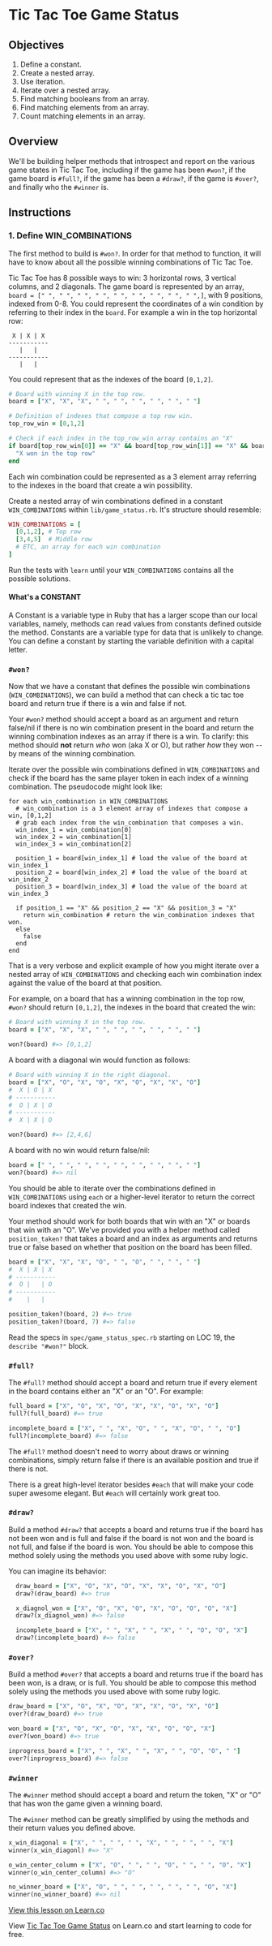 # Tic Tac Toe Game Status

## Objectives

1. Define a constant.
2. Create a nested array.
3. Use iteration.
4. Iterate over a nested array.
5. Find matching booleans from an array.
6. Find matching elements from an array.
7. Count matching elements in an array.

## Overview

We'll be building helper methods that introspect and report on the various game states in Tic Tac Toe, including if the game has been `#won?`, if the game board is `#full?`, if the game has been a `#draw?`, if the game is `#over?`, and finally who the `#winner` is.

## Instructions

### 1. Define WIN_COMBINATIONS

The first method to build is `#won?`. In order for that method to function, it will have to know about all the possible winning combinations of Tic Tac Toe.

Tic Tac Toe has 8 possible ways to win: 3 horizontal rows, 3 vertical columns, and 2 diagonals. The game board is represented by an array, `board = [" ", " ", " ", " ", " ", " ", " ", " ", " ",]`, with 9 positions, indexed from 0-8. You could represent the coordinates of a win condition by referring to their index in the `board`. For example a win in the top horizontal row:

```
 X | X | X
-----------
   |   |   
-----------
   |   |   
```

You could represent that as the indexes of the board `[0,1,2]`.

```ruby
# Board with winning X in the top row.
board = ["X", "X", "X", " ", " ", " ", " ", " ", " "]

# Definition of indexes that compose a top row win.
top_row_win = [0,1,2]

# Check if each index in the top_row_win array contains an "X"
if board[top_row_win[0]] == "X" && board[top_row_win[1]] == "X" && board[top_row_win[2]] == "X"
  "X won in the top row"
end
```

Each win combination could be represented as a 3 element array referring to the indexes in the board that create a win possibility.

Create a nested array of win combinations defined in a constant `WIN_COMBINATIONS` within `lib/game_status.rb`. It's structure should resemble:

```ruby
WIN_COMBINATIONS = [
  [0,1,2], # Top row
  [3,4,5]  # Middle row
  # ETC, an array for each win combination
]
```

Run the tests with `learn` until your `WIN_COMBINATIONS` contains all the possible solutions.

#### What's a CONSTANT

A Constant is a variable type in Ruby that has a larger scope than our local variables, namely, methods can read values from constants defined outside the method. Constants are a variable type for data that is unlikely to change. You can define a constant by starting the variable definition with a capital letter.

### `#won?`

Now that we have a constant that defines the possible win combinations (`WIN_COMBINATIONS`), we can build a method that can check a tic tac toe board and return true if there is a win and false if not.

Your `#won?` method should accept a board as an argument and return false/nil if there is no win combination present in the board and return the winning combination indexes as an array if there is a win. To clarify: this method should __not__ return *who* won (aka X or O), but rather *how* they won -- by means of the winning combination.

Iterate over the possible win combinations defined in `WIN_COMBINATIONS` and check if the board has the same player token in each index of a winning combination. The pseudocode might look like:

```
for each win_combination in WIN_COMBINATIONS
  # win_combination is a 3 element array of indexes that compose a win, [0,1,2]
  # grab each index from the win_combination that composes a win.
  win_index_1 = win_combination[0]
  win_index_2 = win_combination[1]
  win_index_3 = win_combination[2]

  position_1 = board[win_index_1] # load the value of the board at win_index_1
  position_2 = board[win_index_2] # load the value of the board at win_index_2
  position_3 = board[win_index_3] # load the value of the board at win_index_3

  if position_1 == "X" && position_2 == "X" && position_3 = "X"
    return win_combination # return the win_combination indexes that won.
  else
    false
  end
end
```

That is a very verbose and explicit example of how you might iterate over a nested array of `WIN_COMBINATIONS` and checking each win combination index against the value of the board at that position.

For example, on a board that has a winning combination in the top row, `#won?` should return `[0,1,2]`, the indexes in the board that created the win:

```ruby
# Board with winning X in the top row.
board = ["X", "X", "X", " ", " ", " ", " ", " ", " "]

won?(board) #=> [0,1,2]
```

A board with a diagonal win would function as follows:

```ruby
# Board with winning X in the right diagonal.
board = ["X", "O", "X", "O", "X", "O", "X", "X", "O"]
#  X | O | X
# -----------
#  O | X | O
# -----------
#  X | X | O

won?(board) #=> [2,4,6]
```

A board with no win would return false/nil:

```ruby
board = [" ", " ", " ", " ", " ", " ", " ", " ", " "]
won?(board) #=> nil
```

You should be able to iterate over the combinations defined in `WIN_COMBINATIONS` using `each` or a higher-level iterator to return the correct board indexes that created the win.

Your method should work for both boards that win with an "X" or boards that win with an "O". We've provided you with a helper method called `position_taken?` that takes a board and an index as arguments and returns true or false based on whether that position on the board has been filled.

```ruby
board = ["X", "X", "X", "O", " ", "O", " ", " ", " "]
#  X | X | X
# -----------
#  O |   | O
# -----------
#    |   |  

position_taken?(board, 2) #=> true
position_taken?(board, 7) #=> false
```

Read the specs in `spec/game_status_spec.rb` starting on LOC 19, the `describe "#won?"` block.

### `#full?`

The `#full?` method should accept a board and return true if every element in the board contains either an "X" or an "O". For example:

```ruby
full_board = ["X", "O", "X", "O", "X", "X", "O", "X", "O"]
full?(full_board) #=> true

incomplete_board = ["X", " ", "X", "O", " ", "X", "O", " ", "O"]
full?(incomplete_board) #=> false
```

The `#full?` method doesn't need to worry about draws or winning combinations, simply return false if there is an available position and true if there is not.

There is a great high-level iterator besides `#each` that will make your code super awesome elegant. But `#each` will certainly work great too.

### `#draw?`

Build a method `#draw?` that accepts a board and returns true if the board has not been won and is full and false if the board is not won and the board is not full, and false if the board is won. You should be able to compose this method solely using the methods you used above with some ruby logic.

You can imagine its behavior:

```ruby
  draw_board = ["X", "O", "X", "O", "X", "X", "O", "X", "O"]
  draw?(draw_board) #=> true

  x_diagnol_won = ["X", "O", "X", "O", "X", "O", "O", "O", "X"]
  draw?(x_diagnol_won) #=> false

  incomplete_board = ["X", " ", "X", " ", "X", " ", "O", "O", "X"]
  draw?(incomplete_board) #=> false
```

### `#over?`

Build a method `#over?` that accepts a board and returns true if the board has been won, is a draw, or is full. You should be able to compose this method solely using the methods you used above with some ruby logic.

```ruby
draw_board = ["X", "O", "X", "O", "X", "X", "O", "X", "O"]
over?(draw_board) #=> true

won_board = ["X", "O", "X", "O", "X", "X", "O", "O", "X"]
over?(won_board) #=> true

inprogress_board = ["X", " ", "X", " ", "X", " ", "O", "O", " "]
over?(inprogress_board) #=> false
```

### `#winner`

The `#winner` method should accept a board and return the token, "X" or "O" that has won the game given a winning board.

The `#winner` method can be greatly simplified by using the methods and their return values you defined above.

```ruby
x_win_diagonal = ["X", " ", " ", " ", "X", " ", " ", " ", "X"]
winner(x_win_diagonl) #=> "X"

o_win_center_column = ["X", "O", " ", " ", "O", " ", " ", "O", "X"]
winner(o_win_center_column) #=> "O"

no_winner_board = ["X", "O", " ", " ", " ", " ", " ", "O", "X"]
winner(no_winner_board) #=> nil
```

<a href='https://learn.co/lessons/ttt-game-status' data-visibility='hidden'>View this lesson on Learn.co</a>

<p data-visibility='hidden'>View <a href='https://learn.co/lessons/ttt-game-status'>Tic Tac Toe Game Status</a> on Learn.co and start learning to code for free.</p>
